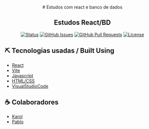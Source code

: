 <p align="center">
  # Estudos com react e banco de dados
</p>

<h2 align="center">Estudos React/BD</h2>
<div align="center">

[![Status](https://img.shields.io/badge/Status-Active-yellow/?style=flat-square&color=Green)](https://github.com/gersonmachado/site-react)
[![GitHub Issues](https://img.shields.io/badge/Issues-0-blue/?style=flat-square&color=blue)](https://github.com/gersonmachado/site-react/issues)
[![GitHub Pull Requests](https://img.shields.io/badge/Pull%20requests-0-blue/?style=flat-square&color=blue)](https://github.com/gersonmachado/site-react/pulls)
[![License](https://img.shields.io/badge/License-MIT-blueviolet/?style=flat-square&color=blueviolet)](/LICENSE)

</div>

## ⛏️ Tecnologias usadas / Built Using

- [React](https://react.dev)
- [Vite](https://vitejs.dev)
- [Javascript](https://developer.mozilla.org/pt-BR/docs/Web/JavaScript)
- [HTML/CSS](https://www.w3schools.com/html/default.asp)
- [VisualStudioCode](https://code.visualstudio.com/)

## ☕ Colaboradores

- [Karol](#)
- [Pablo](https://github.com/pabloedutech)

